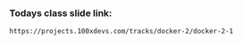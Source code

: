 ### Todays class slide link:

```link
https://projects.100xdevs.com/tracks/docker-2/docker-2-1
```

